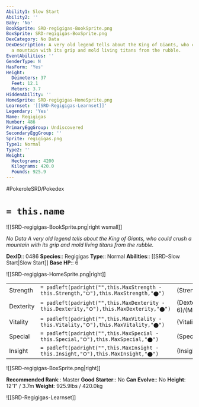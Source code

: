 ```yaml
---
Ability1: Slow Start
Ability2: ''
Baby: 'No'
BookSprite: SRD-regigigas-BookSprite.png
BoxSprite: SRD-regigigas-BoxSprite.png
DexCategory: No Data
DexDescription: A very old legend tells about the King of Giants, who could crush
  a mountain with its grip and mold living titans from the rubble.
EventAbilities: ''
GenderType: N
HasForm: 'Yes'
Height:
  Deimeters: 37
  Feet: 12.1
  Meters: 3.7
HiddenAbility: ''
HomeSprite: SRD-regigigas-HomeSprite.png
Learnset: '[[SRD-Regigigas-Learnset]]'
Legendary: 'Yes'
Name: Regigigas
Number: 486
PrimaryEggGroup: Undiscovered
SecondaryEggGroup: ''
Sprite: regigigas.png
Type1: Normal
Type2: ''
Weight:
  Hectograms: 4200
  Kilograms: 420.0
  Pounds: 925.9
---
```


#PokeroleSRD/Pokedex

# `= this.name`

![[SRD-regigigas-BookSprite.png|right wsmall]]

*No Data*
*A very old legend tells about the King of Giants, who could crush a mountain with its grip and mold living titans from the rubble.*

**DexID**:: 0486
**Species**:: Regigigas
**Type**:: Normal
**Abilities**:: [[SRD-Slow Start|Slow Start]]
**Base HP**:: 6

![[SRD-regigigas-HomeSprite.png|right]]

|           |                                                                                        |                                          |
| --------- | -------------------------------------------------------------------------------------- | ---------------------------------------- |
| Strength  | `= padleft(padright("",this.MaxStrength - this.Strength,"⭘"),this.MaxStrength,"⬤")`    | (Strength::8)/(MaxStrength::8)   |
| Dexterity | `= padleft(padright("",this.MaxDexterity - this.Dexterity,"⭘"),this.MaxDexterity,"⬤")` | (Dexterity:: 6)/(MaxDexterity::6) |
| Vitality  | `= padleft(padright("",this.MaxVitality - this.Vitality,"⭘"),this.MaxVitality,"⬤")`    | (Vitality::6)/(MaxVitality::6)   |
| Special   | `= padleft(padright("",this.MaxSpecial - this.Special,"⭘"),this.MaxSpecial,"⬤")`       | (Special::5)/(MaxSpecial::5)     |
| Insight   | `= padleft(padright("",this.MaxInsight - this.Insight,"⭘"),this.MaxInsight,"⬤")`       | (Insight::6)/(MaxInsight::6)     |

![[SRD-regigigas-BoxSprite.png|right]]

**Recommended Rank**:: Master
**Good Starter**:: No
**Can Evolve**:: No
**Height**: 12'1" / 3.7m
**Weight**: 925.9lbs / 420.0kg

![[SRD-Regigigas-Learnset]]